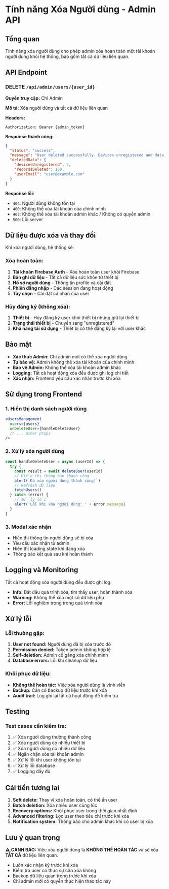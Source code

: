 # Tính năng Xóa Người dùng - Admin API

## Tổng quan
Tính năng xóa người dùng cho phép admin xóa hoàn toàn một tài khoản người dùng khỏi hệ thống, bao gồm tất cả dữ liệu liên quan.

## API Endpoint

### DELETE `/api/admin/users/{user_id}`

**Quyền truy cập:** Chỉ Admin

**Mô tả:** Xóa người dùng và tất cả dữ liệu liên quan

**Headers:**
```
Authorization: Bearer {admin_token}
```

**Response thành công:**
```json
{
  "status": "success",
  "message": "User deleted successfully. Devices unregistered and data cleaned up.",
  "deletedData": {
    "devicesUnregistered": 2,
    "recordsDeleted": 150,
    "userEmail": "user@example.com"
  }
}
```

**Response lỗi:**
- `404`: Người dùng không tồn tại
- `400`: Không thể xóa tài khoản của chính mình
- `403`: Không thể xóa tài khoản admin khác / Không có quyền admin
- `500`: Lỗi server

## Dữ liệu được xóa và thay đổi

Khi xóa người dùng, hệ thống sẽ:

### Xóa hoàn toàn:
1. **Tài khoản Firebase Auth** - Xóa hoàn toàn user khỏi Firebase
2. **Bản ghi dữ liệu** - Tất cả dữ liệu sức khỏe từ thiết bị
3. **Hồ sơ người dùng** - Thông tin profile và cài đặt
4. **Phiên đăng nhập** - Các session đang hoạt động
5. **Tùy chọn** - Cài đặt cá nhân của user

### Hủy đăng ký (không xóa):
1. **Thiết bị** - Hủy đăng ký user khỏi thiết bị nhưng giữ lại thiết bị
2. **Trạng thái thiết bị** - Chuyển sang "unregistered"
3. **Khả năng tái sử dụng** - Thiết bị có thể đăng ký lại với user khác

## Bảo mật

- **Xác thực Admin:** Chỉ admin mới có thể xóa người dùng
- **Tự bảo vệ:** Admin không thể xóa tài khoản của chính mình
- **Bảo vệ Admin:** Không thể xóa tài khoản admin khác
- **Logging:** Tất cả hoạt động xóa đều được ghi log chi tiết
- **Xác nhận:** Frontend yêu cầu xác nhận trước khi xóa

## Sử dụng trong Frontend

### 1. Hiển thị danh sách người dùng
```jsx
<UsersManagement
  users={users}
  onDeleteUser={handleDeleteUser}
  // ... other props
/>
```

### 2. Xử lý xóa người dùng
```jsx
const handleDeleteUser = async (userId) => {
  try {
    const result = await deleteUser(userId)
    // Hiển thị thông báo thành công
    alert(`Đã xóa người dùng thành công!`)
    // Refresh dữ liệu
    fetchUsers()
  } catch (error) {
    // Xử lý lỗi
    alert('Lỗi khi xóa người dùng: ' + error.message)
  }
}
```

### 3. Modal xác nhận
- Hiển thị thông tin người dùng sẽ bị xóa
- Yêu cầu xác nhận từ admin
- Hiển thị loading state khi đang xóa
- Thông báo kết quả sau khi hoàn thành

## Logging và Monitoring

Tất cả hoạt động xóa người dùng đều được ghi log:

- **Info:** Bắt đầu quá trình xóa, tìm thấy user, hoàn thành xóa
- **Warning:** Không thể xóa một số dữ liệu phụ
- **Error:** Lỗi nghiêm trọng trong quá trình xóa

## Xử lý lỗi

### Lỗi thường gặp:
1. **User not found:** Người dùng đã bị xóa trước đó
2. **Permission denied:** Token admin không hợp lệ
3. **Self-deletion:** Admin cố gắng xóa chính mình
4. **Database errors:** Lỗi khi cleanup dữ liệu

### Khôi phục dữ liệu:
- **Không thể hoàn tác:** Việc xóa người dùng là vĩnh viễn
- **Backup:** Cần có backup dữ liệu trước khi xóa
- **Audit trail:** Log ghi lại tất cả hoạt động để kiểm tra

## Testing

### Test cases cần kiểm tra:
1. ✅ Xóa người dùng thường thành công
2. ✅ Xóa người dùng có nhiều thiết bị
3. ✅ Xóa người dùng có nhiều dữ liệu
4. ✅ Ngăn chặn xóa tài khoản admin
5. ✅ Xử lý lỗi khi user không tồn tại
6. ✅ Xử lý lỗi database
7. ✅ Logging đầy đủ

## Cải tiến tương lai

1. **Soft delete:** Thay vì xóa hoàn toàn, có thể ẩn user
2. **Batch deletion:** Xóa nhiều user cùng lúc
3. **Recovery options:** Khôi phục user trong thời gian nhất định
4. **Advanced filtering:** Lọc user theo tiêu chí trước khi xóa
5. **Notification system:** Thông báo cho admin khác khi có user bị xóa

## Lưu ý quan trọng

⚠️ **CẢNH BÁO:** Việc xóa người dùng là **KHÔNG THỂ HOÀN TÁC** và sẽ xóa **TẤT CẢ** dữ liệu liên quan.

- Luôn xác nhận kỹ trước khi xóa
- Kiểm tra user có thực sự cần xóa không
- Backup dữ liệu quan trọng trước khi xóa
- Chỉ admin mới có quyền thực hiện thao tác này
